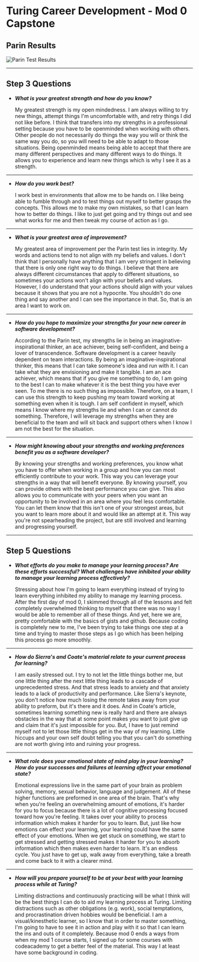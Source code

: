 # Turing Career Development - Mod 0 Capstone

## Parin Results

![Parin Test Results](https://i.imgur.com/D6H656b.png)

---



## Step 3 Questions

  * ***What is your greatest strength and how do you know?***

    My greatest strength is my open mindedness. I am always willing to try new things, attempt things I'm uncomfortable with, and retry things I did not like before. I think that transfers into my strengths in a professional setting because you have to be openminded when working with others. Other people do not necessarily do things the way you will or think the same way you do, so you will need to be able to adapt to those situations. Being openminded means being able to accept that there are many different perspectives and many different ways to do things. It allows you to experience and learn new things which is why I see it as a strength.
---

  * ***How do you work best?***

    I work best in environments that allow me to be hands on. I like being able to fumble through and to test things out myself to better grasps the concepts. This allows me to make my own mistakes, so that I can learn how to better do things. I like to just get going and try things out and see what works for me and then tweak my course of action as I go.
---

  * ***What is your greatest area of improvement?***

    My greatest area of improvement per the Parin test lies in integrity. My words and actions tend to not align with my beliefs and values. I don't think that I personally have anything that I am very stringent in believing that there is only one right way to do things. I believe that there are always different circumstances that apply to different situations, so sometimes your actions won't align with your beliefs and values. However, I do understand that your actions should align with your values because it shows that you are not a hypocrite. You shouldn't do one thing and say another and I can see the importance in that. So, that is an area I want to work on.
---

  * ***How do you hope to maximize your strengths for your new career in software development?***

    According to the Parin test, my strengths lie in being an imaginative-inspirational thinker, an ace achiever, being self-confident, and being a lover of transcendence. Software development is a career heavily dependent on team interactions. By being an imaginative-inspirational thinker, this means that I can take someone's idea and run with it. I can take what they are envisioning and make it tangible. I am an ace achiever, which means that if you give me something to do, I am going to the best I can to make whatever it is the best thing you have ever seen. To me there is no such thing as impossible. Therefore, on a team, I can use this strength to keep pushing my team toward working at something even when it is tough. I am self confident in myself, which means I know where my strengths lie and when I can or cannot do something. Therefore, I will leverage my strengths when they are beneficial to the team and will sit back and support others when I know I am not the best for the situation.
---

  * ***How might knowing about your strengths and working preferences benefit you as a software developer?***

    By knowing your strengths and working preferences, you know what you have to offer when working in a group and how you can most efficiently contribute to your work. This way you can leverage your strengths in a way that will benefit everyone. By knowing yourself, you can provide others with the best performance you can give. This also allows you to communicate with your peers when you want an opportunity to be involved in an area where you feel less comfortable. You can let them know that this isn't one of your strongest areas, but you want to learn more about it and would like an attempt at it. This way you're not spearheading the project, but are still involved and learning and progressing yourself.
---



## Step 5 Questions

  * ***What efforts do you make to manage your learning process? Are these efforts successful? What challenges have inhibited your ability to manage your learning process effectively?***

    Stressing about how I'm going to learn everything instead of trying to learn everything inhibited my ability to manage my learning process. After the first day of mod 0, I skimmed through all of the lessons and felt completely overwhelmed thinking to myself that there was no way I would be able to remember all of these things. And yet, here we are, pretty comfortable with the basics of gists and github. Because coding is completely new to me, I've been trying to take things one step at a time and trying to master those steps as I go which has been helping this process go more smoothly.
---

  * ***How do Sierra's and Coate's material relate to your current process for learning?***

    I am easily stressed out. I try to not let the little things bother me, but one little thing after the next little thing leads to a cascade of unprecedented stress. And that stress leads to anxiety and that anxiety leads to a lack of productivity and performance. Like Sierra's keynote, you don't notice how much losing the remote takes away from your ability to preform, but it's there and it does. And in Coate's article, sometimes learning something new is really hard and there are always obstacles in the way that at some point makes you want to just give up and claim that it's just impossible for you. But, I have to just remind myself not to let those little things get in the way of my learning. Little hiccups and your own self doubt telling you that you can't do something are not worth giving into and ruining your progress.
---

  * ***What role does your emotional state of mind play in your learning? How do your successes and failures at learning affect your emotional state?***

    Emotional expressions live in the same part of your brain as problem solving, memory, sexual behavior, language and judgement. All of these higher functions are preformed in one area of the brain. That's why when you're feeling an overwhelming amount of emotions, it's harder for you to focus because there is a lot of cognitive processing focused toward how you're feeling. It takes over your ability to process information which makes it harder for you to learn. But, just like how emotions can effect your learning, your learning could have the same effect of your emotions. When we get stuck on something, we start to get stressed and getting stressed makes it harder for you to absorb information which then makes even harder to learn. It's an endless cycle. You just have to get up, walk away from everything, take a breath and come back to it with a clearer mind.
---

  * ***How will you prepare yourself to be at your best with your learning process while at Turing?***

    Limiting distractions and continuously practicing will be what I think will be the best things I can do to aid my learning process at Turing. Limiting distractions such as other obligations (e.g. work), social temptations, and procrastination driven hobbies would be beneficial. I am a visual/kinesthetic learner, so I know that in order to master something, I'm going to have to see it in action and play with it so that I can learn the ins and outs of it completely. Because mod 0 ends a ways from when my mod 1 course starts, I signed up for some courses with codeacademy to get a better feel of the material. This way I at least have some background in coding.
